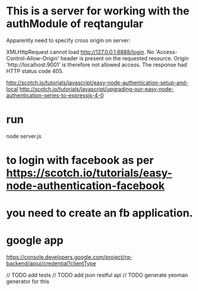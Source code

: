 # This is a server for working with the authModule of reqtangular

Apparently need to specify cross origin on server:

XMLHttpRequest cannot load http://127.0.0.1:8888/login.
No 'Access-Control-Allow-Origin' header is present on the requested resource.
Origin 'http://localhost:9001' is therefore not allowed access.
The response had HTTP status code 405.


http://scotch.io/tutorials/javascript/easy-node-authentication-setup-and-local
http://scotch.io/tutorials/javascript/upgrading-our-easy-node-authentication-series-to-expressjs-4-0

# run
node server.js

# to login with facebook as per https://scotch.io/tutorials/easy-node-authentication-facebook
# you need to create an fb application.

# google app
https://console.developers.google.com/project/rq-backend/apiui/credential?clientType

// TODO add tests
// TODO add json restful api
// TODO generate yeoman generator for this
